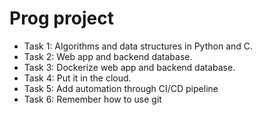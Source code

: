 # Prog project

* Task 1: Algorithms and data structures in Python and C.
* Task 2: Web app and backend database.
* Task 3: Dockerize web app and backend database.
* Task 4: Put it in the cloud.
* Task 5: Add automation through CI/CD pipeline
* Task 6: Remember how to use git
